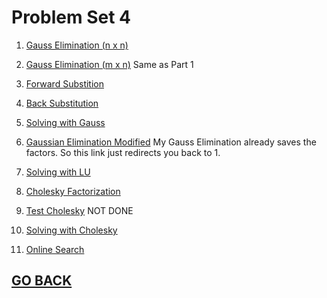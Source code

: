 # Problem Set 4

1. [Gauss Elimination (n x n)](https://github.com/Alekoll/Math4610/tree/master/Homework/Task_Set_4/Problem1)

1. [Gauss Elimination (m x n)](https://github.com/Alekoll/Math4610/tree/master/Homework/Task_Set_4/Problem1) Same as Part 1

1. [Forward Substition](https://github.com/Alekoll/Math4610/tree/master/Homework/Task_Set_4/Problem3)

1. [Back Substitution](https://github.com/Alekoll/Math4610/tree/master/Homework/Task_Set_4/Problem4)

1. [Solving with Gauss](https://github.com/Alekoll/Math4610/tree/master/Homework/Task_Set_4/Problem5)

1. [Gaussian Elimination Modified](https://github.com/Alekoll/Math4610/tree/master/Homework/Task_Set_3/Problem6) My Gauss Elimination already saves the factors. So this link just redirects you back to 1.

1. [Solving with LU](https://github.com/Alekoll/Math4610/tree/master/Homework/Task_Set_4/Problem7)

1. [Cholesky Factorization](https://github.com/Alekoll/Math4610/tree/master/Homework/Task_Set_4/Problem3) 

1. [Test Cholesky](https://github.com/Alekoll/Math4610/tree/master/Homework/Task_Set_4/Problem9) NOT DONE

1. [Solving with Cholesky](https://github.com/Alekoll/Math4610/tree/master/Homework/Task_Set_4/Problem10)

1. [Online Search](https://github.com/Alekoll/Math4610/tree/master/Homework/Task_Set_4/Problem11)

## [GO BACK](https://github.com/Alekoll/Math4610)

